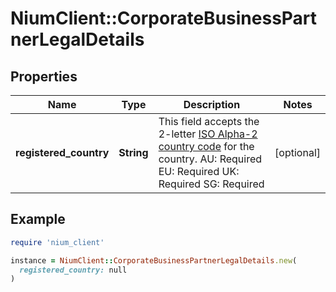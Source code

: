 # NiumClient::CorporateBusinessPartnerLegalDetails

## Properties

| Name | Type | Description | Notes |
| ---- | ---- | ----------- | ----- |
| **registered_country** | **String** | This field accepts the 2-letter [ISO Alpha-2 country code](doc:currency-and-country-codes) for the country.  AU: Required EU: Required UK: Required SG: Required | [optional] |

## Example

```ruby
require 'nium_client'

instance = NiumClient::CorporateBusinessPartnerLegalDetails.new(
  registered_country: null
)
```

